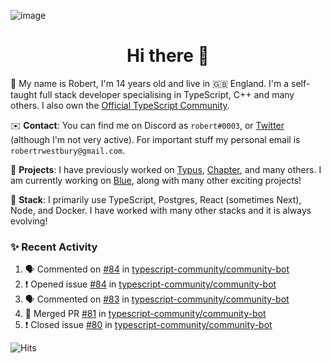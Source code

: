 ![image](https://i.imgur.com/xBqYfL7.jpg)

<h1 align="center">Hi there 👋</h1>

🚀 My name is Robert, I'm 14 years old and live in 🇬🇧 England. I'm a self-taught full stack developer specialising in TypeScript, C++ and many others. I also own the [Official TypeScript Community](https://discord.gg/typescript).

✉️ **Contact**: You can find me on Discord as `robert#0003`, or [Twitter](https://twitter.com/robertwestburyz) (although I'm not very active). For important stuff my personal email is `robertrwestbury@gmail.com`.

🚧 **Projects**: I have previously worked on [Typus](https://github.com/typusio), [Chapter](https://github.com/freecodecamp/chapter), and many others. I am currently working on [Blue](https://github.com/tryblue), along with many other exciting projects!

🥞 **Stack**: I primarily use TypeScript, Postgres, React (sometimes Next), Node, and Docker. I have worked with many other stacks and it is always evolving!

### ✨ Recent Activity

<!--START_SECTION:activity-->
1. 🗣 Commented on [#84](https://github.com/typescript-community/community-bot/issues/84) in [typescript-community/community-bot](https://github.com/typescript-community/community-bot)
2. ❗️ Opened issue [#84](https://github.com/typescript-community/community-bot/issues/84) in [typescript-community/community-bot](https://github.com/typescript-community/community-bot)
3. 🗣 Commented on [#83](https://github.com/typescript-community/community-bot/issues/83) in [typescript-community/community-bot](https://github.com/typescript-community/community-bot)
4. 🎉 Merged PR [#81](https://github.com/typescript-community/community-bot/pull/81) in [typescript-community/community-bot](https://github.com/typescript-community/community-bot)
5. ❗️ Closed issue [#80](https://github.com/typescript-community/community-bot/issues/80) in [typescript-community/community-bot](https://github.com/typescript-community/community-bot)
<!--END_SECTION:activity-->

![Hits](https://hitcounter.pythonanywhere.com/count/tag.svg?url=https%3A%2F%2Fgithub.com%2Frobertwestbury)

